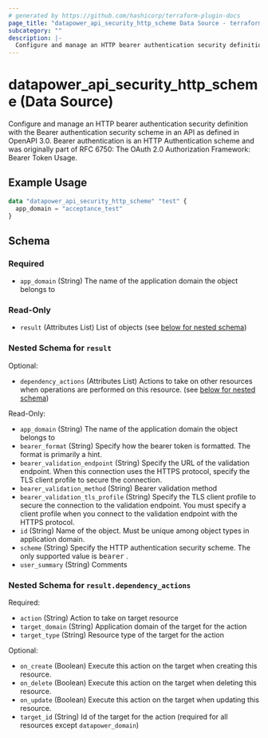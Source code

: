 ```yaml
---
# generated by https://github.com/hashicorp/terraform-plugin-docs
page_title: "datapower_api_security_http_scheme Data Source - terraform-provider-datapower"
subcategory: ""
description: |-
  Configure and manage an HTTP bearer authentication security definition with the Bearer authentication security scheme in an API as defined in OpenAPI 3.0. Bearer authentication is an HTTP Authentication scheme and was originally part of RFC 6750: The OAuth 2.0 Authorization Framework: Bearer Token Usage.
---
```


# datapower_api_security_http_scheme (Data Source)

Configure and manage an HTTP bearer authentication security definition with the Bearer authentication security scheme in an API as defined in OpenAPI 3.0. Bearer authentication is an HTTP Authentication scheme and was originally part of RFC 6750: The OAuth 2.0 Authorization Framework: Bearer Token Usage.

## Example Usage

```terraform
data "datapower_api_security_http_scheme" "test" {
  app_domain = "acceptance_test"
}
```

<!-- schema generated by tfplugindocs -->
## Schema

### Required

- `app_domain` (String) The name of the application domain the object belongs to

### Read-Only

- `result` (Attributes List) List of objects (see [below for nested schema](#nestedatt--result))

<a id="nestedatt--result"></a>
### Nested Schema for `result`

Optional:

- `dependency_actions` (Attributes List) Actions to take on other resources when operations are performed on this resource. (see [below for nested schema](#nestedatt--result--dependency_actions))

Read-Only:

- `app_domain` (String) The name of the application domain the object belongs to
- `bearer_format` (String) Specify how the bearer token is formatted. The format is primarily a hint.
- `bearer_validation_endpoint` (String) Specify the URL of the validation endpoint. When this connection uses the HTTPS protocol, specify the TLS client profile to secure the connection.
- `bearer_validation_method` (String) Bearer validation method
- `bearer_validation_tls_profile` (String) Specify the TLS client profile to secure the connection to the validation endpoint. You must specify a client profile when you connect to the validation endpoint with the HTTPS protocol.
- `id` (String) Name of the object. Must be unique among object types in application domain.
- `scheme` (String) Specify the HTTP authentication security scheme. The only supported value is <tt>bearer</tt> .
- `user_summary` (String) Comments

<a id="nestedatt--result--dependency_actions"></a>
### Nested Schema for `result.dependency_actions`

Required:

- `action` (String) Action to take on target resource
- `target_domain` (String) Application domain of the target for the action
- `target_type` (String) Resource type of the target for the action

Optional:

- `on_create` (Boolean) Execute this action on the target when creating this resource.
- `on_delete` (Boolean) Execute this action on the target when deleting this resource.
- `on_update` (Boolean) Execute this action on the target when updating this resource.
- `target_id` (String) Id of the target for the action (required for all resources except `datapower_domain`)

